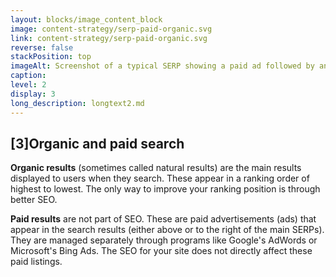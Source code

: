 ```yaml
---
layout: blocks/image_content_block
image: content-strategy/serp-paid-organic.svg
link: content-strategy/serp-paid-organic.svg
reverse: false
stackPosition: top
imageAlt: Screenshot of a typical SERP showing a paid ad followed by an organic result.
caption: 
level: 2
display: 3
long_description: longtext2.md
---
```

## [3]Organic and paid search

**Organic results** (sometimes called natural results) are the main results displayed to users when they search. These appear in a ranking order of highest to lowest. The only way to improve your ranking position is through better SEO.

**Paid results** are not part of SEO. These are paid advertisements (ads) that appear in the search results (either above or to the right of the main SERPs). They are managed separately through programs like Google's AdWords or Microsoft's Bing Ads. The SEO for your site does not directly affect these paid listings.
